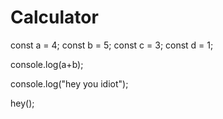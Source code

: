 # Calculator

const a = 4;
const b = 5;
const c = 3;
const d = 1;

console.log(a+b);

console.log("hey you idiot");



hey();
